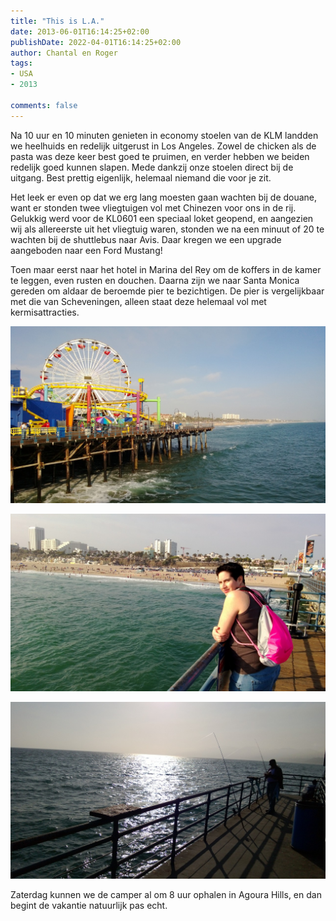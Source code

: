 ```yaml
---
title: "This is L.A."
date: 2013-06-01T16:14:25+02:00
publishDate: 2022-04-01T16:14:25+02:00
author: Chantal en Roger
tags:
- USA
- 2013

comments: false
---
```


Na 10 uur en 10 minuten genieten in economy stoelen van de KLM landden we heelhuids en redelijk uitgerust in Los Angeles. Zowel de chicken als de pasta was deze keer best goed te pruimen, en verder hebben we beiden redelijk goed kunnen slapen. Mede dankzij onze stoelen direct bij de uitgang. Best prettig eigenlijk, helemaal niemand die voor je zit.

Het leek er even op dat we erg lang moesten gaan wachten bij de douane, want er stonden twee vliegtuigen vol met Chinezen voor ons in de rij. Gelukkig werd voor de KL0601 een speciaal loket geopend, en aangezien wij als allereerste uit het vliegtuig waren, stonden we na een minuut of 20 te wachten bij de shuttlebus naar Avis. Daar kregen we een upgrade aangeboden naar een Ford Mustang!

Toen maar eerst naar het hotel in Marina del Rey om de koffers in de kamer te leggen, even rusten en douchen. Daarna zijn we naar Santa Monica gereden om aldaar de beroemde pier te bezichtigen. De pier is vergelijkbaar met die van Scheveningen, alleen staat deze helemaal vol met kermisattracties.

![Santa Monica](./images/WP_20130531_003.jpg)

![Santa Monica](./images/WP_20130531_008.jpg)

![Santa Monica](./images/WP_20130531_009.jpg)

Zaterdag kunnen we de camper al om 8 uur ophalen in Agoura Hills, en dan begint de vakantie natuurlijk pas echt.
